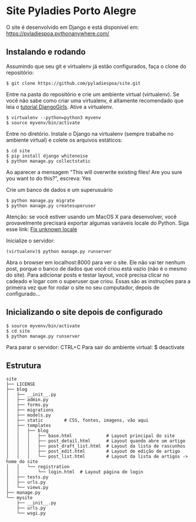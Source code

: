 # Site Pyladies Porto Alegre

O site é desenvolvido em Django e está disponível em: https://pyladiespoa.pythonanywhere.com/

## Instalando e rodando

Assumindo que seu git e virtualenv já estão configurados, faça o clone do repositório:

```
$ git clone https://github.com/pyladiespoa/site.git
```

Entre na pasta do repositório e crie um ambiente virtual (virtualenv). Se você não sabe como criar uma virtualenv, é altamente recomendado que leia o [tutorial DjangoGirls](http://tutorial.djangogirls.org/pt/django_installation/). Ative a virtualenv.

```
$ virtualenv --python=python3 myvenv
$ source myvenv/bin/activate
```

Entre no diretório. Instale o Django na virtualenv (sempre trabalhe no ambiente virtual) e colete os arquivos estáticos:

```
$ cd site
$ pip install django whitenoise
$ python manage.py collectstatic
```
Ao aparecer a mensagem "This will overwrite existing files! Are you sure you want to do this?", escreva: Yes

Crie um banco de dados e um superusuário
```
$ python manage.py migrate
$ python manage.py createsuperuser
```
Atenção: se você estiver usando um MacOS X para desenvolver, você provavelmente precisará exportar algumas variáveis locale do Python. Siga esse link: [Fix unknown locale](http://patrick.arminio.info/fix-valueerror-unknown-locale-utf8/)

Inicialize o servidor:
```
(virtualenv)$ python manage.py runserver
```
Abra o browser em localhost:8000 para ver o site. Ele não vai ter nenhum post, porque o banco de dados que você criou está vazio (não é o mesmo do site). Para adicionar posts e testar layout, você precisa clicar no cadeado e logar com o superuser que criou. Essas são as instruções para a primeira vez que for rodar o site no seu computador, depois de configurado...

## Inicializando o site depois de configurado

```
$ source myvenv/bin/activate
$ cd site
$ python manage.py runserver
```

Para parar o servidor: CTRL+C
Para sair do ambiente virtual: $ deactivate

## Estrutura

```
site
├── LICENSE
├── blog
│   ├── __init__.py
│   ├── admin.py
│   ├── forms.py
│   ├── migrations
│   ├── models.py
│   ├── static        # CSS, fontes, imagens, vão aqui
│   ├── templates
│   │   ├── blog
│   │   │   ├── base.html             # Layout principal do site
│   │   │   ├── post_detail.html      # Layout quando abre um artigo
│   │   │   ├── post_draft_list.html  # Layout da lista de rascunhos
│   │   │   ├── post_edit.html        # Layout de edição de artigo
│   │   │   └── post_list.html        # Layout da lista de artigos -> home do site
│   │   └── registration
│   │       └── login.html  # Layout página de login
│   ├── tests.py
│   ├── urls.py
│   └── views.py
├── manage.py
└── mysite
    ├── __init__.py
    ├── urls.py
    └── wsgi.py
```
